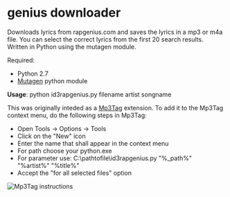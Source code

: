 genius downloader
=================

Downloads lyrics from rapgenius.com and saves the lyrics in a mp3 or m4a file.
You can select the correct lyrics from the first 20 search results. 
Written in Python using the mutagen module.

Required:
 * Python 2.7
 * [Mutagen](https://bitbucket.org/lazka/mutagen) python module


**Usage**: python id3rapgenius.py filename artist songname

This was originally inteded as a [Mp3Tag](http://www.mp3tag.de) extension.
To add it to the Mp3Tag context menu, do the following steps in Mp3Tag:
 * Open Tools -> Options -> Tools 
 * Click on the "New" icon
 * Enter the name that shall appear in the context menu
 * For path choose your python.exe
 * For parameter use: C:\pathtofile\id3rapgenius.py "%_path%" "%artist%" "%title%"
 * Accept the "for all selected files" option
 
![Mp3Tag instructions](https://raw.githubusercontent.com/cvzi/genius-downloader/master/id3rapgenius.jpg)